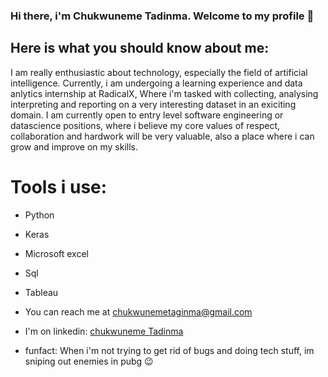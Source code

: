 ### Hi there, i'm Chukwuneme Tadinma. Welcome to my profile 👋

## Here is what you should know about me:

I am really enthusiastic about technology, especially the field of artificial intelligence.
Currently, i am undergoing a learning experience and data anlytics internship at RadicalX, Where i'm tasked with collecting, analysing interpreting and reporting on a very interesting dataset in an exiciting domain. 
I am currently open to entry level software engineering or datascience positions, where i believe my core values of respect, collaboration and hardwork will be very valuable, also a place where i can grow and improve on my skills.

# Tools i use:
- Python
- Keras
- Microsoft excel
- Sql
- Tableau


- You can reach me at [chukwunemetaginma@gmail.com](chukwunemetadinma@gmail.com)
- I'm on linkedin: [chukwuneme Tadinma](https://linkedin.com/in/chukwunemetadinma)
- funfact: When i'm not trying to get rid of bugs and doing tech stuff, im sniping out enemies in pubg 😉
